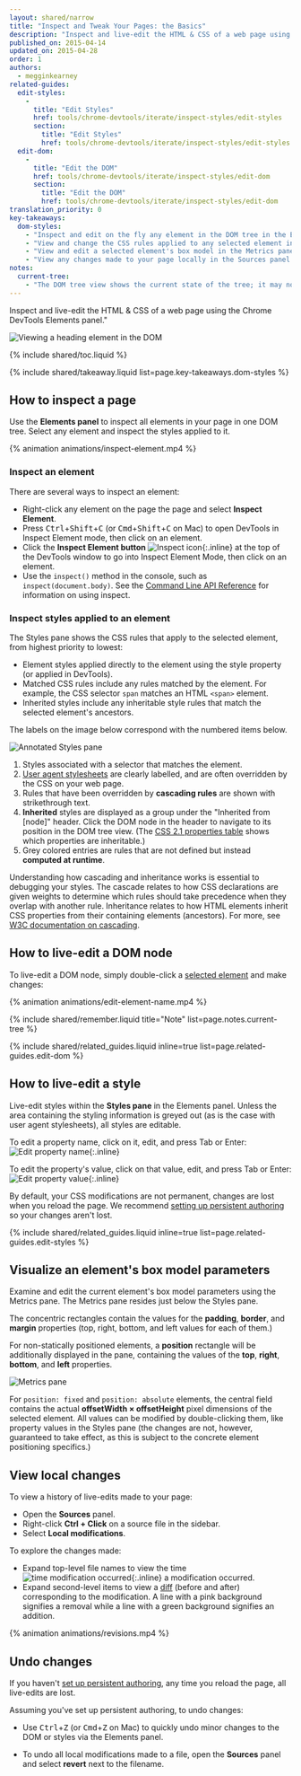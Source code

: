 ```yaml
---
layout: shared/narrow
title: "Inspect and Tweak Your Pages: the Basics"
description: "Inspect and live-edit the HTML & CSS of a web page using the Chrome DevTools Elements panel."
published_on: 2015-04-14
updated_on: 2015-04-28
order: 1
authors:
  - megginkearney
related-guides:
  edit-styles:
    -
      title: "Edit Styles"
      href: tools/chrome-devtools/iterate/inspect-styles/edit-styles
      section:
        title: "Edit Styles"
        href: tools/chrome-devtools/iterate/inspect-styles/edit-styles
  edit-dom:
    -
      title: "Edit the DOM"
      href: tools/chrome-devtools/iterate/inspect-styles/edit-dom
      section:
        title: "Edit the DOM"
        href: tools/chrome-devtools/iterate/inspect-styles/edit-dom
translation_priority: 0
key-takeaways:
  dom-styles:
    - "Inspect and edit on the fly any element in the DOM tree in the Elements panel."
    - "View and change the CSS rules applied to any selected element in the Styles pane."
    - "View and edit a selected element's box model in the Metrics pane."
    - "View any changes made to your page locally in the Sources panel."
notes:
  current-tree:
    - "The DOM tree view shows the current state of the tree; it may not match the HTML that was originally loaded for different reasons. For example, you can modify the DOM tree using JavaScript; the browser engine can try to correct invalid author markup and produce an unexpected DOM."
---
```


<p class="intro">
  Inspect and live-edit the HTML & CSS of a web page using the Chrome DevTools Elements panel."
</p>

![Viewing a heading element in the DOM](imgs/elements-panel.png)

{% include shared/toc.liquid %}

{% include shared/takeaway.liquid list=page.key-takeaways.dom-styles %}

## How to inspect a page

Use the **Elements panel** to inspect all elements in your page in one DOM tree. Select any element and inspect the styles applied to it.

{% animation animations/inspect-element.mp4 %}

### Inspect an element

There are several ways to inspect an element:

* Right-click any element on the page the page and select **Inspect Element**.
* Press <kbd class="kbd">Ctrl</kbd>+<kbd class="kbd">Shift</kbd>+<kbd class="kbd">C</kbd> (or <kbd class="kbd">Cmd</kbd>+<kbd class="kbd">Shift</kbd>+<kbd class="kbd">C</kbd> on Mac) to open DevTools in Inspect Element mode, then click on an element.
* Click the **Inspect Element button** ![Inspect icon](imgs/inspect-icon.png){:.inline} at the top of the DevTools window to go into Inspect Element Mode, then click on an element.
* Use the `inspect()` method in the console, such as `inspect(document.body)`. See the [Command Line API Reference](/web/tools/chrome-devtools/debug/command-line) for information on using inspect.

### Inspect styles applied to an element

The Styles pane shows the CSS rules that apply to the selected element, from highest priority to lowest:

* Element styles applied directly to the element using the style property (or applied in DevTools).
* Matched CSS rules include any rules matched by the element. For example, the CSS selector `span` matches an HTML `<span>` element.
* Inherited styles include any inheritable style rules that match the selected element's ancestors.

The labels on the image below correspond with the numbered items below.

![Annotated Styles pane](imgs/styles-annotated.png)

1. Styles associated with a selector that matches the element.
2. [User agent stylesheets](http://meiert.com/en/blog/20070922/user-agent-style-sheets/) are clearly labelled, and are often overridden by the CSS on your web page.
3. Rules that have been overridden by **cascading rules** are shown with strikethrough text.
4. **Inherited** styles are displayed as a group under the "Inherited from [node]" header. Click the DOM node in the header to navigate to its position in the DOM tree view. (The [CSS 2.1 properties table](http://www.w3.org/TR/CSS21/propidx.html) shows which properties are inheritable.)
5. Grey colored entries are rules that are not defined but instead **computed at runtime**.

Understanding how cascading and inheritance works is essential to debugging your styles. The cascade relates to how CSS declarations are given weights to determine which rules should take precedence when they overlap with another rule. Inheritance relates to how HTML elements inherit CSS properties from their containing elements (ancestors). For more, see [W3C documentation on cascading](http://www.w3.org/TR/CSS2/cascade.html).

## How to live-edit a DOM node

To live-edit a DOM node, simply double-click a [selected element](#inspect-an-element) and make changes:

{% animation animations/edit-element-name.mp4 %}

{% include shared/remember.liquid title="Note" list=page.notes.current-tree %}

{% include shared/related_guides.liquid inline=true list=page.related-guides.edit-dom %}

## How to live-edit a style

Live-edit styles within the **Styles pane** in the Elements panel. Unless the area containing the styling information is greyed out (as is the case with user agent stylesheets), all styles are editable.

To edit a property name, click on it, edit, and press Tab or Enter: ![Edit property name](imgs/image_20.png){:.inline}

To edit the property's value, click on that value, edit, and press Tab or Enter: ![Edit property value](imgs/image_21.png){:.inline} 

By default, your CSS modifications are not permanent, changes are lost when you reload the page.
We recommend [setting up persistent authoring](/web/tools/setup/setup-workflow) so your changes aren't lost.

{% include shared/related_guides.liquid inline=true list=page.related-guides.edit-styles %}

## Visualize an element's box model parameters

Examine and edit the current element's box model parameters using the Metrics pane.
The Metrics pane resides just below the Styles pane.

The concentric rectangles contain the values for the **padding**, **border**, and **margin** properties (top, right, bottom, and left values for each of them.)

For non-statically positioned elements, a **position** rectangle will be additionally displayed in the pane, containing the values of the **top**, **right**, **bottom**, and **left** properties.

![Metrics pane](imgs/metrics.png)

For `position: fixed` and `position: absolute` elements, the central field contains the actual **offsetWidth × offsetHeight** pixel dimensions of the selected element.
All values can be modified by double-clicking them, like property values in the Styles pane (the changes are not, however, guaranteed to take effect, as this is subject to the concrete element positioning specifics.)

## View local changes

To view a history of live-edits made to your page:

* Open the **Sources** panel.
* Right-click **Ctrl + Click** on a source file in the sidebar.
* Select **Local modifications**.

To explore the changes made:

* Expand top-level file names to view the time ![time modification occurred](imgs/image_25.png){:.inline} a modification occurred.
* Expand second-level items to view a [diff](https://en.wikipedia.org/wiki/Diff) (before and after) corresponding to the modification. A line with a pink background signifies a removal while a line with a green background signifies an addition.

{% animation animations/revisions.mp4 %}

## Undo changes

If you haven't [set up persistent authoring](/web/tools/setup/setup-workflow), any time you reload the page, all live-edits are lost.

Assuming you've set up persistent authoring, to undo changes:

* Use <kbd class="kbd">Ctrl</kbd>+<kbd class="kbd">Z</kbd> (or <kbd class="kbd">Cmd</kbd>+<kbd class="kbd">Z</kbd> on Mac) to quickly undo minor changes to the DOM or styles via the Elements panel.

* To undo all local modifications made to a file, open the **Sources** panel and select **revert** next to the filename.


